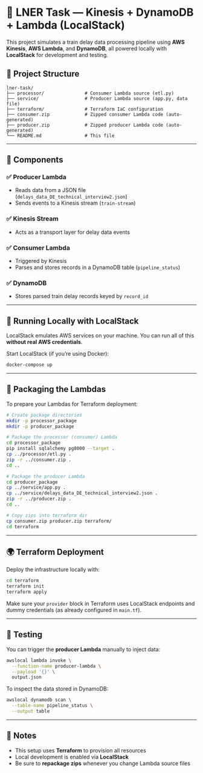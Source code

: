 # 🚆 LNER Task — Kinesis + DynamoDB + Lambda (LocalStack)

This project simulates a train delay data processing pipeline using **AWS Kinesis**, **AWS Lambda**, and **DynamoDB**, all powered locally with **LocalStack** for development and testing.

## 📆 Project Structure

```
lner-task/
├── processor/               # Consumer Lambda source (etl.py)
├── service/                 # Producer Lambda source (app.py, data file)
├── terraform/               # Terraform IaC configuration
├── consumer.zip             # Zipped consumer Lambda code (auto-generated)
├── producer.zip             # Zipped producer Lambda code (auto-generated)
└── README.md                # This file
```

---

## 🧰 Components

### ✅ Producer Lambda
- Reads data from a JSON file (`delays_data_DE_technical_interview2.json`)
- Sends events to a Kinesis stream (`train-stream`)

### ✅ Kinesis Stream
- Acts as a transport layer for delay data events

### ✅ Consumer Lambda
- Triggered by Kinesis
- Parses and stores records in a DynamoDB table (`pipeline_status`)

### ✅ DynamoDB
- Stores parsed train delay records keyed by `record_id`

---

## 🐳 Running Locally with LocalStack

LocalStack emulates AWS services on your machine. You can run all of this **without real AWS credentials**.

Start LocalStack (if you’re using Docker):

```bash
docker-compose up
```

---

## 📁 Packaging the Lambdas

To prepare your Lambdas for Terraform deployment:

```bash
# Create package directories
mkdir -p processor_package
mkdir -p producer_package

# Package the processor (consumer) Lambda
cd processor_package
pip install sqlalchemy pg8000 --target .
cp ../processor/etl.py .
zip -r ../consumer.zip .
cd ..

# Package the producer Lambda
cd producer_package
cp ../service/app.py .
cp ../service/delays_data_DE_technical_interview2.json .
zip -r ../producer.zip .
cd ..

# Copy zips into terraform dir
cp consumer.zip producer.zip terraform/
cd terraform
```

---

## 🌍 Terraform Deployment

Deploy the infrastructure locally with:

```bash
cd terraform
terraform init
terraform apply
```

Make sure your `provider` block in Terraform uses LocalStack endpoints and dummy credentials (as already configured in `main.tf`).

---

## 🦖 Testing

You can trigger the **producer Lambda** manually to inject data:

```bash
awslocal lambda invoke \
  --function-name producer-lambda \
  --payload '{}' \
  output.json
```

To inspect the data stored in DynamoDB:

```bash
awslocal dynamodb scan \
  --table-name pipeline_status \
  --output table
```

---

## 📅 Notes

- This setup uses **Terraform** to provision all resources
- Local development is enabled via **LocalStack**
- Be sure to **repackage zips** whenever you change Lambda source files

